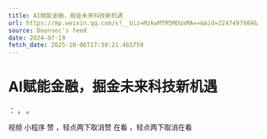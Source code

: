 ```yaml
---
title: AI赋能金融，掘金未来科技新机遇
url: https://mp.weixin.qq.com/s?__biz=MzkwMTM5MDUxMA==&mid=2247497984&idx=1&sn=14d654273a55675c5ca83574722d6e69
source: Doonsec's feed
date: 2024-07-19
fetch_date: 2025-10-06T17:39:21.465759
---
```


# AI赋能金融，掘金未来科技新机遇

：
，
。

视频
小程序
赞
，轻点两下取消赞
在看
，轻点两下取消在看